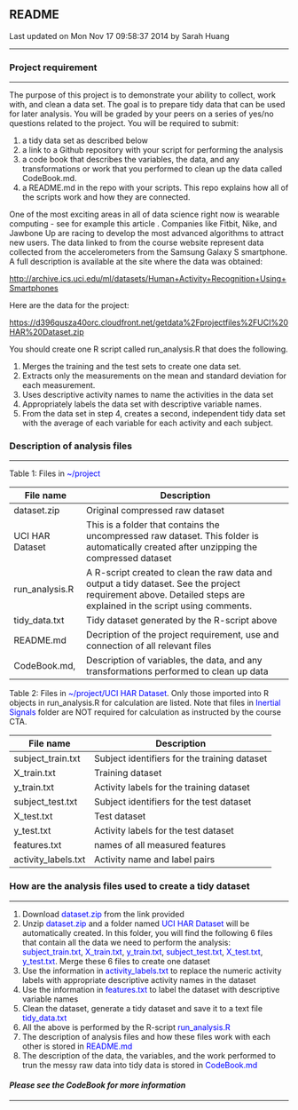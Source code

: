 ## README
Last updated on Mon Nov 17 09:58:37 2014 by Sarah Huang

***

### Project requirement

***

The purpose of this project is to demonstrate your ability to collect, work with, and clean a data set. The goal is to prepare tidy data that can be used for later analysis. You will be graded by your peers on a series of yes/no questions related to the project. You will be required to submit: 


1) a tidy data set as described below
2) a link to a Github repository with your script for performing the analysis 
3) a code book that describes the variables, the data, and any transformations or work that you performed to clean up the data called CodeBook.md. 
4) a README.md in the repo with your scripts. This repo explains how all of the scripts work and how they are connected.  

One of the most exciting areas in all of data science right now is wearable computing - see for example this article . Companies like Fitbit, Nike, and Jawbone Up are racing to develop the most advanced algorithms to attract new users. The data linked to from the course website represent data collected from the accelerometers from the Samsung Galaxy S smartphone. A full description is available at the site where the data was obtained: 

<http://archive.ics.uci.edu/ml/datasets/Human+Activity+Recognition+Using+Smartphones>

Here are the data for the project: 

<https://d396qusza40orc.cloudfront.net/getdata%2Fprojectfiles%2FUCI%20HAR%20Dataset.zip> 

You should create one R script called run_analysis.R that does the following. 

1) Merges the training and the test sets to create one data set.
2) Extracts only the measurements on the mean and standard deviation for each measurement. 
3) Uses descriptive activity names to name the activities in the data set
4) Appropriately labels the data set with descriptive variable names. 
5) From the data set in step 4, creates a second, independent tidy data set with the average of each variable for each activity and each subject.

### Description of analysis files

***

Table 1: Files in <span style="color:blue">~/project</span>

File name | Description
------------- | -------------
 dataset.zip | Original compressed raw dataset
UCI HAR Dataset | This is a folder that contains the uncompressed raw dataset. This folder is automatically created after unzipping the compressed dataset
run_analysis.R | A R-script created to clean the raw data and output a tidy dataset. See the project requirement above. Detailed steps are explained in the script using comments.
tidy_data.txt | Tidy dataset generated by the R-script above
README.md | Decription of the project requirement, use and connection of all relevant files
CodeBook.md, | Description of variables, the data, and any transformations performed to clean up data


Table 2: Files in <span style="color:blue">~/project/UCI HAR Dataset</span>. Only those imported into R objects in run_analysis.R for calculation are listed. Note that files in <span style="color:blue">Inertial Signals</span> folder are NOT required for calculation as instructed by the course CTA.

File name | Description 
--- |--- 
subject_train.txt | Subject identifiers for the training dataset
X_train.txt | Training dataset 
y_train.txt | Activity labels for the training dataset 
subject_test.txt | Subject identifiers for the test dataset 
X_test.txt | Test dataset  
y_test.txt | Activity labels for the test dataset 
features.txt | names of all measured features 
activity_labels.txt | Activity name and label pairs 

### How are the analysis files used to create a tidy dataset

***

1) Download <span style="color:blue">dataset.zip</span> from the link provided
2) Unzip <span style="color:blue">dataset.zip</span> and a folder named <span style="color:blue">UCI HAR Dataset</span> will be automatically created. In this folder, you will find the following 6 files that contain all the data we need to perform the analysis: <span style="color:blue">subject_train.txt</span>, <span style="color:blue">X_train.txt</span>, <span style="color:blue">y_train.txt</span>, <span style="color:blue">subject_test.txt</span>, <span style="color:blue">X_test.txt</span>, <span style="color:blue">y_test.txt</span>. Merge these 6 files to create one dataset
3) Use the information in <span style="color:blue">activity_labels.txt</span> to replace the numeric activity labels with appropriate descriptive activity names in the dataset
4) Use the information in <span style="color:blue">features.txt</span> to label the dataset with descriptive variable names
5) Clean the dataset, generate a tidy dataset and save it to a text file <span style="color:blue">tidy_data.txt</span>
6) All the above is performed by the R-script <span style="color:blue">run_analysis.R</span>
7) The description of analysis files and how these files work with each other is stored in <span style="color:blue">README.md</span> 
8) The description of the data, the variables, and the work performed to trun the messy raw data into tidy data is stored in <span style="color:blue">CodeBook.md</span>

#### *Please see the CodeBook for more information*

***







